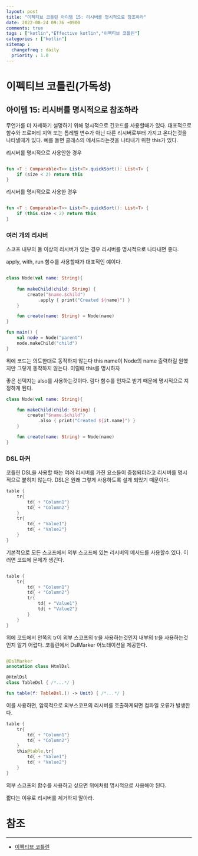 ```yaml
---
layout: post
title: "이펙티브 코틀린 아이템 15: 리시버를 명시적으로 참조하라"
date: 2022-08-24 09:36 +0900
comments: true
tags : ["kotlin","Effective kotlin","이펙티브 코틀린"]
categories : ["kotlin"]
sitemap :
  changefreq : daily
  priority : 1.0
---
```


# 이펙티브 코틀린(가독성)
## 아이템 15: 리시버를 명시적으로 참조하라

무언가를 더 자세하기 설명하기 위해 명시적으로 긴코드를 사용할때가 있다.
대표적으로 함수와 프로퍼티 지역 또는 톱레벨 변수가 아닌 다른 리시버로부터 가지고 온다는것을 나타낼때가 있다.
예를 들면 클래스의 메서드라는것을 나타내기 위한 this가 있다.

리시버를 명시적으로 사용안한 경우

```kotlin

fun <T : Comparable<T>> List<T>.quickSort(): List<T> {
    if (size < 2) return this
}

```
리시버를 명시적으로 사용한 경우
```kotlin

fun <T : Comparable<T>> List<T>.quickSort(): List<T> {
    if (this.size < 2) return this
}

```

### 여러 개의 리시버

스코프 내부의 둘 이상의 리시버가 있는 경우 리시버를 명시적으로 나타내면 좋다.

apply, with, run 함수를 사용할때가 대표적인 예이다.

```kotlin

class Node(val name: String){
    
    fun makeChild(child: String) {
        create("$name.$child")
            .apply { print("Created ${name}") }
    }

    fun create(name: String) = Node(name)
}

fun main() {
    val node = Node("parent")
    node.makeChild("child") 
}

```

위에 코드는 의도한대로 동작하지 않는다 this name이 Node의 name 출력하길 원했지만 그렇게 동작하지 않는다. 이럴때 this를 명시하자

좋은 선택지는 also를 사용하는것이다. 람다 함수를 인자로 받기 때문에 명시적으로 지정하게 된다.

```kotlin
class Node(val name: String){

    fun makeChild(child: String) {
        create("$name.$child")
            .also { print("Created ${it.name}") }
    }

    fun create(name: String) = Node(name)
}
```

### DSL 마커 

코틀린 DSL을 사용할 때는 여러 리시버를 가진 요소들이 중첩되더라고 리시버를 명시적으로 붙히지 않는다. 
DSL은 원래 그렇게 사용하도록 설계 되었기 때문이다.

```kotlin
table {
    tr{
        td{ + "Column1"}
        td{ + "Column2"}
    }
    tr{
        td{ + "Value1"}
        td{ + "Value2"}
    }
}
```

기본적으로 모든 스코프에서 외부 스코프에 있는 리시버의 메서드를 사용할수 있다. 이러면 코드에 문제가 생긴다.

```kotlin

table {
    tr{
        td{ + "Column1"}
        td{ + "Column2"}
        tr{
            td{ + "Value1"}
            td{ + "Value2"}
        }
    }
}

```
위에 코드에서 안쪽의 tr이 외부 스코프의 tr을 사용하는것인지 내부의 tr을 사용하는것인지 알기 어렵다.
코틀린에서 DslMarker 어노테이션을 제공한다.

```kotlin

@DslMarker
annotation class HtmlDsl

@HtmlDsl
class TableDsl { /*...*/ }

fun table(f: TableDsl.() -> Unit) { /*...*/ }

```

이를 사용하면, 암묵적으로 외부스코프의 리시버를 호출하게되면 컴파일 오류가 발생한다.


```kotlin
table {
    tr{
        td{ + "Column1"}
        td{ + "Column2"}
    }
    this@table.tr{
        td{ + "Value1"}
        td{ + "Value2"}
    }
}
```
외부 스코프의 함수를 사용하고 싶으면 위에처럼 명시적으로 사용해야 된다.

짧다는 이유로 리시버를 제거하지 말아라.

# 참조

-----
* [이펙티브 코틀린](http://www.yes24.com/Product/Goods/106225986)

